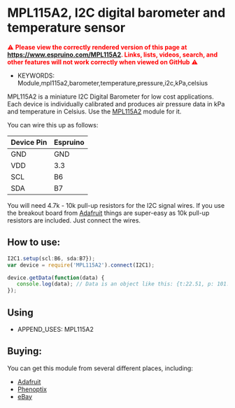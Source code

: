 <!--- Copyright (c) 2014 Per Ejeklint. Free use for all good people. -->
MPL115A2, I2C digital barometer and temperature sensor
=====================

<span style="color:red">:warning: **Please view the correctly rendered version of this page at https://www.espruino.com/MPL115A2. Links, lists, videos, search, and other features will not work correctly when viewed on GitHub** :warning:</span>

* KEYWORDS: Module,mpl115a2,barometer,temperature,pressure,i2c,kPa,celsius

MPL115A2 is a miniature I2C Digital Barometer for low cost applications. Each device is individually calibrated and produces air pressure data in kPa and temperature in Celsius. Use the [MPL115A2](/modules/MPL115A2.js) module for it.

You can wire this up as follows:

| Device Pin | Espruino |
| ---------- | -------- |
| GND        | GND      |
| VDD        | 3.3      |
| SCL        | B6       |
| SDA        | B7       |

You will need 4.7k - 10k pull-up resistors for the I2C signal wires. If you use the breakout board from [Adafruit](https://www.adafruit.com/products/992) things are super-easy as 10k pull-up resistors are included. Just connect the wires.

How to use:
---------

```JavaScript
I2C1.setup(scl:B6, sda:B7});
var device = require('MPL115A2').connect(I2C1);

device.getData(function(data) {
   console.log(data); // Data is an object like this: {t:22.51, p: 101.68}, where t is in C and p is in kPa
});
```

Using 
-----

* APPEND_USES: MPL115A2

Buying:
------

You can get this module from several different places, including:

* [Adafruit](https://www.adafruit.com/products/992) 
* [Phenoptix](http://www.phenoptix.com/products/adafruit-mpl115a2-i2c-barometric-pressure-temperature-sensor)
* [eBay](http://www.ebay.com/sch/i.html?_nkw=MPL115A2+arduino)
